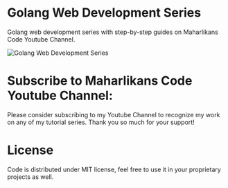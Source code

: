 # Golang Web Development Series
Golang web development series with step-by-step guides on Maharlikans Code Youtube Channel.

![Golang Web Development Series](https://user-images.githubusercontent.com/72076522/99504145-0df8d800-29ba-11eb-9d67-6e08615716c4.png)

# Subscribe to Maharlikans Code Youtube Channel:
Please consider subscribing to my Youtube Channel to recognize my work on any of my tutorial series. Thank you so much for your support!

# License
Code is distributed under MIT license, feel free to use it in your proprietary projects as well.
